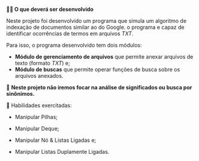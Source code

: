 <strong>👨‍💻 O que deverá ser desenvolvido</strong>

Neste projeto foi desenvolvido um programa que simula um algoritmo de indexação de documentos similar ao do Google. o programa e capaz de identificar ocorrências de termos em arquivos _TXT_.
  
Para isso, o programa desenvolvido tem dois módulos:
- **Módulo de gerenciamento de arquivos** que permite anexar arquivos de texto (formato _TXT_) e;
- **Módulo de buscas** que permite operar funções de busca sobre os arquivos anexados.

:eyes: **Neste projeto não iremos focar na análise de significados ou busca por sinônimos.**

🚵 Habilidades exercitadas:

 - Manipular Pilhas;

 - Manipular Deque;

 - Manipular Nó & Listas Ligadas e;

 - Manipular Listas Duplamente Ligadas.

